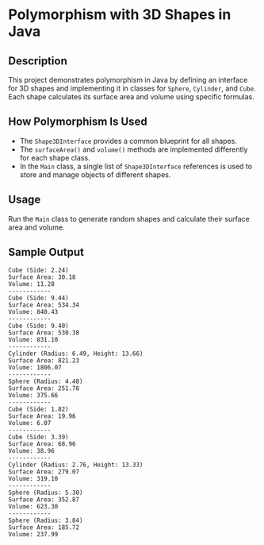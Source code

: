 # Polymorphism with 3D Shapes in Java

## Description
This project demonstrates polymorphism in Java by defining an interface for 3D shapes and implementing it in classes for `Sphere`, `Cylinder`, and `Cube`. Each shape calculates its surface area and volume using specific formulas.

## How Polymorphism Is Used
- The `Shape3DInterface` provides a common blueprint for all shapes.
- The `surfaceArea()` and `volume()` methods are implemented differently for each shape class.
- In the `Main` class, a single list of `Shape3DInterface` references is used to store and manage objects of different shapes.

## Usage
Run the `Main` class to generate random shapes and calculate their surface area and volume.

## Sample Output
```
Cube (Side: 2.24)
Surface Area: 30.18
Volume: 11.28
------------
Cube (Side: 9.44)
Surface Area: 534.34
Volume: 840.43
------------
Cube (Side: 9.40)
Surface Area: 530.38
Volume: 831.10
------------
Cylinder (Radius: 6.49, Height: 13.66)
Surface Area: 821.23
Volume: 1806.07
------------
Sphere (Radius: 4.48)
Surface Area: 251.78
Volume: 375.66
------------
Cube (Side: 1.82)
Surface Area: 19.96
Volume: 6.07
------------
Cube (Side: 3.39)
Surface Area: 68.96
Volume: 38.96
------------
Cylinder (Radius: 2.76, Height: 13.33)
Surface Area: 279.07
Volume: 319.10
------------
Sphere (Radius: 5.30)
Surface Area: 352.87
Volume: 623.30
------------
Sphere (Radius: 3.84)
Surface Area: 185.72
Volume: 237.99
```
